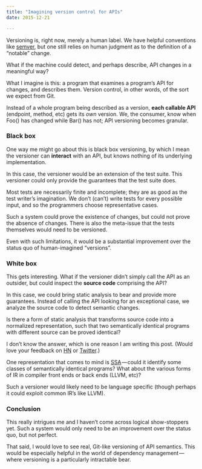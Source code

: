 ```yaml
---
title: "Imagining version control for APIs"
date: 2015-12-21

---
```


Versioning is, right now, merely a human label. We have helpful conventions like [semver](http://semver.org/), but one still relies on human judgment as to the definition of a “notable” change.

What if the machine could detect, and perhaps describe, API changes in a meaningful way?

What I imagine is this: a program that examines a program’s API for changes, and describes them. Version control, in other words, of the sort we expect from Git.

Instead of a whole program being described as a version, **each callable API** (endpoint, method, etc) gets its _own_ version. We, the consumer, know when Foo() has changed while Bar() has not; API versioning becomes granular.

### Black box

One way me might go about this is black box versioning, by which I mean the versioner can **interact** with an API, but knows nothing of its underlying implementation.

In this case, the versioner would be an extension of the test suite. This versioner could only provide the guarantees that the test suite does.

Most tests are necessarily finite and incomplete; they are as good as the test writer’s imagination. We don’t (can’t) write tests for every possible input, and so the programmers choose representative cases.

Such a system could prove the existence of changes, but could not prove the absence of changes. There is also the meta-issue that the tests themselves would need to be versioned.

Even with such limitations, it would be a substantial improvement over the status quo of human-imagined “versions”.

### White box

This gets interesting. What if the versioner didn’t simply call the API as an outsider, but could inspect the **source code** comprising the API?

In this case, we could bring static analysis to bear and provide more guarantees. Instead of calling the API looking for an exceptional case, we analyze the source code to detect semantic changes.

Is there a form of static analysis that transforms source code into a normalized representation, such that two semantically identical programs with different source can be proved identical?

I don’t know the answer, which is one reason I am writing this post. (Would love your feedback on [HN](https://news.ycombinator.com/item?id=10769073) or [Twitter](https://twitter.com/clipperhouse).)

One representation that comes to mind is [SSA](https://en.wikipedia.org/wiki/Static_single_assignment_form) — could it identify some classes of semantically identical programs? What about the various forms of IR in compiler front ends or back ends (LLVM, etc)?

Such a versioner would likely need to be language specific (though perhaps it could exploit common IR’s like LLVM).

### Conclusion

This really intrigues me and I haven’t come across logical show-stoppers yet. Such a system would only need to be an improvement over the status quo, but not perfect.

That said, I would love to see real, Git-like versioning of API semantics. This would be especially helpful in the world of dependency management — where versioning is a particularly intractable bear.
